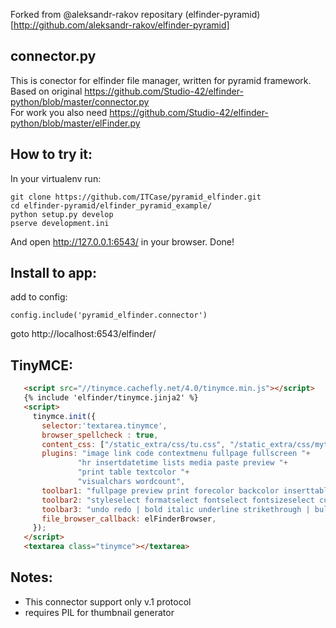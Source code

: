 Forked from @aleksandr-rakov repositary (elfinder-pyramid)[http://github.com/aleksandr-rakov/elfinder-pyramid]

connector.py
------------
This is conector for elfinder file manager, written for pyramid framework.<br />
Based on original https://github.com/Studio-42/elfinder-python/blob/master/connector.py<br />
For work you also need https://github.com/Studio-42/elfinder-python/blob/master/elFinder.py

How to try it:
--------------
In your virtualenv run:
```
git clone https://github.com/ITCase/pyramid_elfinder.git
cd elfinder-pyramid/elfinder_pyramid_example/
python setup.py develop
pserve development.ini
```

And open http://127.0.0.1:6543/ in your browser.
Done!

Install to app:
--------
add to config:

    config.include('pyramid_elfinder.connector')

goto http://localhost:6543/elfinder/

TinyMCE:
--------

 ```html
    <script src="//tinymce.cachefly.net/4.0/tinymce.min.js"></script>
    {% include 'elfinder/tinymce.jinja2' %}
    <script>
      tinymce.init({
        selector:'textarea.tinymce',
        browser_spellcheck : true,
        content_css: ["/static_extra/css/tu.css", "/static_extra/css/mytiny.css"],
        plugins: "image link code contextmenu fullpage fullscreen "+
                "hr insertdatetime lists media paste preview "+
                "print table textcolor "+
                "visualchars wordcount",
        toolbar1: "fullpage preview print forecolor backcolor inserttable",
        toolbar2: "styleselect formatselect fontselect fontsizeselect cut copy paste  removeformat subscript superscript",
        toolbar3: "undo redo | bold italic underline strikethrough | bullist numlist outdent indent blockquote | alignleft aligncenter alignright alignjustify |",
        file_browser_callback: elFinderBrowser,
      });
    </script>
    <textarea class="tinymce"></textarea>
```

Notes:
------
- This connector support only v.1 protocol
- requires PIL for thumbnail generator
